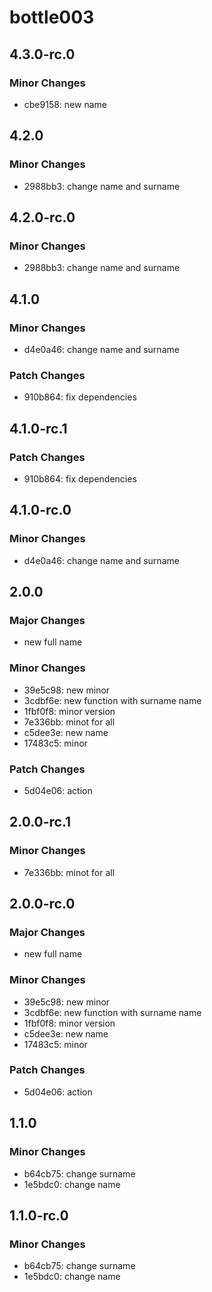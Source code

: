 # bottle003

## 4.3.0-rc.0

### Minor Changes

- cbe9158: new name

## 4.2.0

### Minor Changes

- 2988bb3: change name and surname

## 4.2.0-rc.0

### Minor Changes

- 2988bb3: change name and surname

## 4.1.0

### Minor Changes

- d4e0a46: change name and surname

### Patch Changes

- 910b864: fix dependencies

## 4.1.0-rc.1

### Patch Changes

- 910b864: fix dependencies

## 4.1.0-rc.0

### Minor Changes

- d4e0a46: change name and surname

## 2.0.0

### Major Changes

- new full name

### Minor Changes

- 39e5c98: new minor
- 3cdbf6e: new function with surname name
- 1fbf0f8: minor version
- 7e336bb: minot for all
- c5dee3e: new name
- 17483c5: minor

### Patch Changes

- 5d04e06: action

## 2.0.0-rc.1

### Minor Changes

- 7e336bb: minot for all

## 2.0.0-rc.0

### Major Changes

- new full name

### Minor Changes

- 39e5c98: new minor
- 3cdbf6e: new function with surname name
- 1fbf0f8: minor version
- c5dee3e: new name
- 17483c5: minor

### Patch Changes

- 5d04e06: action

## 1.1.0

### Minor Changes

- b64cb75: change surname
- 1e5bdc0: change name

## 1.1.0-rc.0

### Minor Changes

- b64cb75: change surname
- 1e5bdc0: change name
